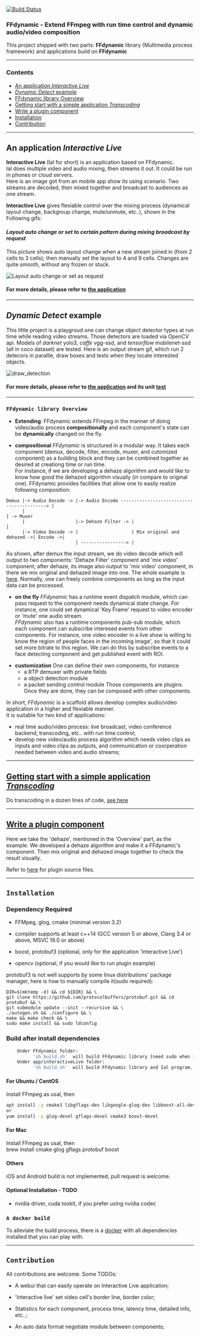 [![Build Status](https://www.travis-ci.org/Xingtao/FFdynamic.svg?branch=master)](https://travis-ci.org/Xingtao/FFdynamic)

### FFdynamic - Extend FFmpeg with run time control and dynamic audio/video composition

This project shipped with two parts: **FFdynamic** library (Multimedia process framework) and applications build on **FFdynamic**

------------
### Contents
- [An application *Interactive Live*](#an-application-interactive-live)
- [*Dynamic Detect* example](#dynamic-detect-example)
- [FFdynamic library Overview](#ffdynamic-library-overview)
- [Getting start with a simple application *Transcoding*](#getting-start-with-a-simple-application-transcoding)
- [Write a plugin component](#write-a-plugin-component)
- [Installation](#installation)
- [Contribution](#contribution)

-----------
## An application *Interactive Live*

**Interactive Live** (Ial for short) is an application based on FFdynamic.  
Ial does multiple video and audio mixing, then streams it out. It could be run in phones or cloud servers.  
Here is an image got from an mobile app show its using scenario. Two streams are decoded, then mixed together and broadcast to audiences as one stream.

**Interactive Live** gives flexiable control over the mixing process (dynamical layout change, backgroup change, mute/unmute, etc..), shown in the Following gifs:

#### *Layout auto change or set to certain pattern during mixing broadcast by request*
This picture shows auto layout change when a new stream joined in (from 2 cells to 3 cells); then manually set the layout to 4 and 9 cells. Changes are quite smooth, without any frozen or stuck.

![Layout auto change or set as request](asset/layoutChange.gif)

#### For more details, please refer to [the application](apps/interactiveLive/README.md)

-----------
## *Dynamic Detect* example

This little project is a playgroud one can change object detector types at run time while reading video streams. Those detectors are loaded via OpenCV api. Models of *darknet* yolo3, *caffe* vgg-ssd, and *tensorflow* mobilenet-ssd (all in coco dataset) are tested. Here is an output stream gif, which run 2 detecors in parallle, draw boxes and texts when they locate interested objects.

![draw_detection](asset/dynaDetect.gif)

#### For more details, please refer to [the application](apps/dynaDnnDetect/README.md) and its unit [test](modules/moduleTest/testCvDnnDetect.cpp)

-----------------

### `FFdynamic library Overview`

* **Extending**: FFdynamic extends FFmpeg in the manner of doing video/audio process **compositionally** and each component's state can be **dynamically** changed on the fly.

- **compositional**
  _FFdynamic_ is structured in a modular way. It takes each component (demux, decode, filter, encode, muxer, and cutomized component) as a building block and they can be combined together as desired at creationg time or run time.  
  For instance, if we are developing a dehaze algorithm and would like to know how good the dehazed algorithm visually (in compare to original one). FFdynamic provides facilities that allow one to easily realize following composition:

```
Demux |-> Audio Decode -> |-> Audio Encode ------------------------------------------> |
      |                                                                                | -> Muxer
      |                   |-> Dehaze Filter -> |                                       |
      |-> Video Decode -> |                    | Mix original and dehazed ->| Encode ->|
                          | -----------------> |
```
  As shown, after demux the input stream, we do video decode which will output to two components: 'Dehaze Filter' component and 'mix video' component; after dehaze, its image also output to 'mix video' component, in there we mix original and dehazed image into one. The whole example is [here](#write-a-plugin-component). 
  Normally, one can freely combine components as long as the input data can be processed.

* **on the fly**
  _FFdynamic_ has a runtime event dispatch module, which can pass request to the component needs dynamical state change. For instance, one could set dynamical 'Key Frame' request to video encoder or 'mute' one audio stream.  
  _FFdynamic_ also has a runtime components pub-sub module, which each component can subscribe interesed events from other components. For instance, one video encoder in a live show is willing to know the region of people faces in the incoming image', so that it could set more bitrate to this region. We can do this by subscribe events to a face detecting component and get published event with ROI.

- **customization**
   One can define their own components, for instance
   - a RTP demuxer with private fields
   - a object detection module
   - a packet sending control module
   Those components are plugins. Once they are done, they can be composed with other components. 

In short, *FFdynamic* is a scaffold allows develop complex audio/video application in a higher and flexiable manner.   
It is suitable for two kind of applications:
* real time audio/video process: live broadcast, video conference backend, transcoding, etc.. with run time control;
* develop new video/audio process algorithm which needs video clips as inputs and video clips as outputs, and communication or coorperation needed between video and audio streams;

-----------
## [Getting start with a simple application *Transcoding*](#getting-start-with-a-simple-application-transcoding)
Do transcoding in a dozen lines of code, [see here](asset/transcode.md)

-----------
## [Write a plugin component](#write-a-plugin-component)

Here we take the 'dehaze', mentioned in the 'Overview' part, as the example. We developed a dehaze algorithm and make it a FFdynamic's component. Then mix original and dehazed image together to check the result visually.

Refer to [here](examplePlugin/README.md) for plugin source files.

-----------
## `Installation`

### Dependency Required
* FFMpeg, glog, cmake (minimal version 3.2)
- compiler supports at least c++14 (GCC version 5 or above, Clang 3.4 or above, MSVC 19.0 or above)
* boost, protobuf3 (optional, only for the application 'Interactive Live')
- opencv (optional, if you would like to run plugin example)

protobuf3 is not well supports by some linux distributions' package manager, here is how to manually compile it(sudo required):
```
DIR=$(mktemp -d) && cd ${DIR} && \
git clone https://github.com/protocolbuffers/protobuf.git && cd protobuf && \
git submodule update --init --recursive && \
./autogen.sh && ./configure && \
make && make check && \
sudo make install && sudo ldconfig
```

### Build after install dependencies

``` sh
    Under FFdynamic folder: 
          'sh build.sh'  will build FFdynamic library (need sudo when install)
    Under app/interactiveLive folder: 
          'sh build.sh'  will build FFdynamic library and Ial program.
```

#### For Ubuntu / CentOS
Install FFmpeg as usal, then  

``` sh
apt install -y cmake3 libgflags-dev libgoogle-glog-dev libboost-all-dev
or 
yum install -y glog-devel gflags-devel cmake3 boost-devel  
```

#### For Mac
Install FFmpeg as usal, then  
brew install cmake glog gflags protobuf boost 

#### Others 
iOS and Android build is not implemented, pull request is welcome.

#### Optional Installation - TODO
* nvidia driver, cuda tookit, if you prefer using nvidia codec

### `A docker build`
To alleviate the build process, there is a [docker](tools/dockerlize/README.md) with all dependencies installed that you can play with.

-----------------
## `Contribution`

All contributions are welcome. Some TODOs:

- A webui that can easily operate on Interactive Live application;
* 'Interactive live' set video cell's border line, border color;
- Statistics for each component, process time, latency time, detailed info, etc..;
* An auto data format negotiate module between components;
